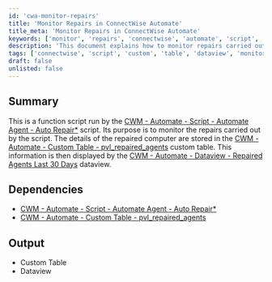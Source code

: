 ```yaml
---
id: 'cwa-monitor-repairs'
title: 'Monitor Repairs in ConnectWise Automate'
title_meta: 'Monitor Repairs in ConnectWise Automate'
keywords: ['monitor', 'repairs', 'connectwise', 'automate', 'script', 'custom', 'table', 'dataview']
description: 'This document explains how to monitor repairs carried out by the ConnectWise Automate script, detailing the storage of repair information in a custom table and its display in a dataview for easy access to recent repairs.'
tags: ['connectwise', 'script', 'custom', 'table', 'dataview', 'monitoring']
draft: false
unlisted: false
---
```

## Summary

This is a function script run by the [CWM - Automate - Script - Automate Agent - Auto Repair*](https://proval.itglue.com/DOC-5078775-7761441) script. Its purpose is to monitor the repairs carried out by the script. The details of the repaired computer are stored in the [CWM - Automate - Custom Table - pvl_repaired_agents](https://proval.itglue.com/DOC-5078775-15178457) custom table. This information is then displayed by the [CWM - Automate - Dataview - Repaired Agents Last 30 Days](https://proval.itglue.com/DOC-5078775-15178458) dataview.

## Dependencies

- [CWM - Automate - Script - Automate Agent - Auto Repair*](https://proval.itglue.com/DOC-5078775-7761441)
- [CWM - Automate - Custom Table - pvl_repaired_agents](https://proval.itglue.com/DOC-5078775-15178457)

## Output

- Custom Table
- Dataview


